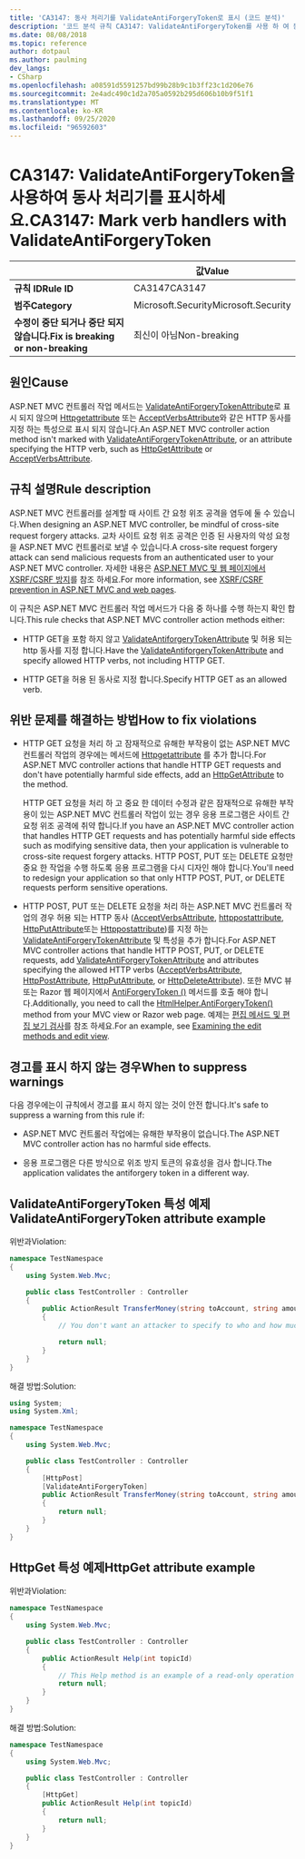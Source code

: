 ```yaml
---
title: 'CA3147: 동사 처리기를 ValidateAntiForgeryToken로 표시 (코드 분석)'
description: '코드 분석 규칙 CA3147: ValidateAntiForgeryToken를 사용 하 여 동사 처리기 표시에 대해 알아봅니다.'
ms.date: 08/08/2018
ms.topic: reference
author: dotpaul
ms.author: paulming
dev_langs:
- CSharp
ms.openlocfilehash: a08591d5591257bd99b28b9c1b3ff23c1d206e76
ms.sourcegitcommit: 2e4adc490c1d2a705a0592b295d606b10b9f51f1
ms.translationtype: MT
ms.contentlocale: ko-KR
ms.lasthandoff: 09/25/2020
ms.locfileid: "96592603"
---
```

# <a name="ca3147-mark-verb-handlers-with-validateantiforgerytoken"></a><span data-ttu-id="bcad3-103">CA3147: ValidateAntiForgeryToken을 사용하여 동사 처리기를 표시하세요.</span><span class="sxs-lookup"><span data-stu-id="bcad3-103">CA3147: Mark verb handlers with ValidateAntiForgeryToken</span></span>

| | <span data-ttu-id="bcad3-104">값</span><span class="sxs-lookup"><span data-stu-id="bcad3-104">Value</span></span> |
|-|-|
| <span data-ttu-id="bcad3-105">**규칙 ID**</span><span class="sxs-lookup"><span data-stu-id="bcad3-105">**Rule ID**</span></span> |<span data-ttu-id="bcad3-106">CA3147</span><span class="sxs-lookup"><span data-stu-id="bcad3-106">CA3147</span></span>|
| <span data-ttu-id="bcad3-107">**범주**</span><span class="sxs-lookup"><span data-stu-id="bcad3-107">**Category**</span></span> |<span data-ttu-id="bcad3-108">Microsoft.Security</span><span class="sxs-lookup"><span data-stu-id="bcad3-108">Microsoft.Security</span></span>|
| <span data-ttu-id="bcad3-109">**수정이 중단 되거나 중단 되지 않습니다.**</span><span class="sxs-lookup"><span data-stu-id="bcad3-109">**Fix is breaking or non-breaking**</span></span> |<span data-ttu-id="bcad3-110">최신이 아님</span><span class="sxs-lookup"><span data-stu-id="bcad3-110">Non-breaking</span></span>|

## <a name="cause"></a><span data-ttu-id="bcad3-111">원인</span><span class="sxs-lookup"><span data-stu-id="bcad3-111">Cause</span></span>

<span data-ttu-id="bcad3-112">ASP.NET MVC 컨트롤러 작업 메서드는 [ValidateAntiForgeryTokenAttribute](/previous-versions/aspnet/dd492108(v=vs.118))로 표시 되지 않으며 [Httpgetattribute](/previous-versions/aspnet/ee470993(v%3dvs.118)) 또는 [AcceptVerbsAttribute](/previous-versions/aspnet/dd470553%28v%3dvs.118%29)와 같은 HTTP 동사를 지정 하는 특성으로 표시 되지 않습니다.</span><span class="sxs-lookup"><span data-stu-id="bcad3-112">An ASP.NET MVC controller action method isn't marked with [ValidateAntiForgeryTokenAttribute](/previous-versions/aspnet/dd492108(v=vs.118)), or an attribute specifying the HTTP verb, such as [HttpGetAttribute](/previous-versions/aspnet/ee470993(v%3dvs.118)) or [AcceptVerbsAttribute](/previous-versions/aspnet/dd470553%28v%3dvs.118%29).</span></span>

## <a name="rule-description"></a><span data-ttu-id="bcad3-113">규칙 설명</span><span class="sxs-lookup"><span data-stu-id="bcad3-113">Rule description</span></span>

<span data-ttu-id="bcad3-114">ASP.NET MVC 컨트롤러를 설계할 때 사이트 간 요청 위조 공격을 염두에 둘 수 있습니다.</span><span class="sxs-lookup"><span data-stu-id="bcad3-114">When designing an ASP.NET MVC controller, be mindful of cross-site request forgery attacks.</span></span> <span data-ttu-id="bcad3-115">교차 사이트 요청 위조 공격은 인증 된 사용자의 악성 요청을 ASP.NET MVC 컨트롤러로 보낼 수 있습니다.</span><span class="sxs-lookup"><span data-stu-id="bcad3-115">A cross-site request forgery attack can send malicious requests from an authenticated user to your ASP.NET MVC controller.</span></span> <span data-ttu-id="bcad3-116">자세한 내용은 [ASP.NET MVC 및 웹 페이지에서 XSRF/CSRF 방지](/aspnet/mvc/overview/security/xsrfcsrf-prevention-in-aspnet-mvc-and-web-pages)를 참조 하세요.</span><span class="sxs-lookup"><span data-stu-id="bcad3-116">For more information, see [XSRF/CSRF prevention in ASP.NET MVC and web pages](/aspnet/mvc/overview/security/xsrfcsrf-prevention-in-aspnet-mvc-and-web-pages).</span></span>

<span data-ttu-id="bcad3-117">이 규칙은 ASP.NET MVC 컨트롤러 작업 메서드가 다음 중 하나를 수행 하는지 확인 합니다.</span><span class="sxs-lookup"><span data-stu-id="bcad3-117">This rule checks that ASP.NET MVC controller action methods either:</span></span>

- <span data-ttu-id="bcad3-118">HTTP GET을 포함 하지 않고 [ValidateAntiforgeryTokenAttribute](/previous-versions/aspnet/dd492108%28v%3dvs.118%29) 및 허용 되는 http 동사를 지정 합니다.</span><span class="sxs-lookup"><span data-stu-id="bcad3-118">Have the [ValidateAntiforgeryTokenAttribute](/previous-versions/aspnet/dd492108%28v%3dvs.118%29) and specify allowed HTTP verbs, not including HTTP GET.</span></span>

- <span data-ttu-id="bcad3-119">HTTP GET을 허용 된 동사로 지정 합니다.</span><span class="sxs-lookup"><span data-stu-id="bcad3-119">Specify HTTP GET as an allowed verb.</span></span>

## <a name="how-to-fix-violations"></a><span data-ttu-id="bcad3-120">위반 문제를 해결하는 방법</span><span class="sxs-lookup"><span data-stu-id="bcad3-120">How to fix violations</span></span>

- <span data-ttu-id="bcad3-121">HTTP GET 요청을 처리 하 고 잠재적으로 유해한 부작용이 없는 ASP.NET MVC 컨트롤러 작업의 경우에는 메서드에 [Httpgetattribute](/previous-versions/aspnet/ee470993%28v%3dvs.118%29) 를 추가 합니다.</span><span class="sxs-lookup"><span data-stu-id="bcad3-121">For ASP.NET MVC controller actions that handle HTTP GET requests and don't have potentially harmful side effects, add an [HttpGetAttribute](/previous-versions/aspnet/ee470993%28v%3dvs.118%29) to the method.</span></span>

  <span data-ttu-id="bcad3-122">HTTP GET 요청을 처리 하 고 중요 한 데이터 수정과 같은 잠재적으로 유해한 부작용이 있는 ASP.NET MVC 컨트롤러 작업이 있는 경우 응용 프로그램은 사이트 간 요청 위조 공격에 취약 합니다.</span><span class="sxs-lookup"><span data-stu-id="bcad3-122">If you have an ASP.NET MVC controller action that handles HTTP GET requests and has potentially harmful side effects such as modifying sensitive data, then your application is vulnerable to cross-site request forgery attacks.</span></span>  <span data-ttu-id="bcad3-123">HTTP POST, PUT 또는 DELETE 요청만 중요 한 작업을 수행 하도록 응용 프로그램을 다시 디자인 해야 합니다.</span><span class="sxs-lookup"><span data-stu-id="bcad3-123">You'll need to redesign your application so that only HTTP POST, PUT, or DELETE requests perform sensitive operations.</span></span>

- <span data-ttu-id="bcad3-124">HTTP POST, PUT 또는 DELETE 요청을 처리 하는 ASP.NET MVC 컨트롤러 작업의 경우 허용 되는 HTTP 동사 ([AcceptVerbsAttribute](/previous-versions/aspnet/dd470553%28v%3dvs.118%29), [httppostattribute](/previous-versions/aspnet/ee264023%28v%3dvs.118%29), [HttpPutAttribute](/previous-versions/aspnet/ee470909%28v%3dvs.118%29)또는 [Httppostattribute](/previous-versions/aspnet/ee470917%28v%3dvs.118%29))를 지정 하는 [ValidateAntiForgeryTokenAttribute](/previous-versions/aspnet/dd492108(v=vs.118)) 및 특성을 추가 합니다.</span><span class="sxs-lookup"><span data-stu-id="bcad3-124">For ASP.NET MVC controller actions that handle HTTP POST, PUT, or DELETE requests, add [ValidateAntiForgeryTokenAttribute](/previous-versions/aspnet/dd492108(v=vs.118)) and attributes specifying the allowed HTTP verbs ([AcceptVerbsAttribute](/previous-versions/aspnet/dd470553%28v%3dvs.118%29), [HttpPostAttribute](/previous-versions/aspnet/ee264023%28v%3dvs.118%29), [HttpPutAttribute](/previous-versions/aspnet/ee470909%28v%3dvs.118%29), or [HttpDeleteAttribute](/previous-versions/aspnet/ee470917%28v%3dvs.118%29)).</span></span> <span data-ttu-id="bcad3-125">또한 MVC 뷰 또는 Razor 웹 페이지에서 [AntiForgeryToken ()](/previous-versions/aspnet/dd504812%28v%3dvs.118%29) 메서드를 호출 해야 합니다.</span><span class="sxs-lookup"><span data-stu-id="bcad3-125">Additionally, you need to call the [HtmlHelper.AntiForgeryToken()](/previous-versions/aspnet/dd504812%28v%3dvs.118%29) method from your MVC view or Razor web page.</span></span> <span data-ttu-id="bcad3-126">예제는 [편집 메서드 및 편집 보기 검사](/aspnet/mvc/overview/getting-started/introduction/examining-the-edit-methods-and-edit-view)를 참조 하세요.</span><span class="sxs-lookup"><span data-stu-id="bcad3-126">For an example, see [Examining the edit methods and edit view](/aspnet/mvc/overview/getting-started/introduction/examining-the-edit-methods-and-edit-view).</span></span>

## <a name="when-to-suppress-warnings"></a><span data-ttu-id="bcad3-127">경고를 표시 하지 않는 경우</span><span class="sxs-lookup"><span data-stu-id="bcad3-127">When to suppress warnings</span></span>

<span data-ttu-id="bcad3-128">다음 경우에는이 규칙에서 경고를 표시 하지 않는 것이 안전 합니다.</span><span class="sxs-lookup"><span data-stu-id="bcad3-128">It's safe to suppress a warning from this rule if:</span></span>

- <span data-ttu-id="bcad3-129">ASP.NET MVC 컨트롤러 작업에는 유해한 부작용이 없습니다.</span><span class="sxs-lookup"><span data-stu-id="bcad3-129">The ASP.NET MVC controller action has no harmful side effects.</span></span>

- <span data-ttu-id="bcad3-130">응용 프로그램은 다른 방식으로 위조 방지 토큰의 유효성을 검사 합니다.</span><span class="sxs-lookup"><span data-stu-id="bcad3-130">The application validates the antiforgery token in a different way.</span></span>

## <a name="validateantiforgerytoken-attribute-example"></a><span data-ttu-id="bcad3-131">ValidateAntiForgeryToken 특성 예제</span><span class="sxs-lookup"><span data-stu-id="bcad3-131">ValidateAntiForgeryToken attribute example</span></span>

<span data-ttu-id="bcad3-132">위반과</span><span class="sxs-lookup"><span data-stu-id="bcad3-132">Violation:</span></span>

```csharp
namespace TestNamespace
{
    using System.Web.Mvc;

    public class TestController : Controller
    {
        public ActionResult TransferMoney(string toAccount, string amount)
        {
            // You don't want an attacker to specify to who and how much money to transfer.

            return null;
        }
    }
}
```

<span data-ttu-id="bcad3-133">해결 방법:</span><span class="sxs-lookup"><span data-stu-id="bcad3-133">Solution:</span></span>

```csharp
using System;
using System.Xml;

namespace TestNamespace
{
    using System.Web.Mvc;

    public class TestController : Controller
    {
        [HttpPost]
        [ValidateAntiForgeryToken]
        public ActionResult TransferMoney(string toAccount, string amount)
        {
            return null;
        }
    }
}
```

## <a name="httpget-attribute-example"></a><span data-ttu-id="bcad3-134">HttpGet 특성 예제</span><span class="sxs-lookup"><span data-stu-id="bcad3-134">HttpGet attribute example</span></span>

<span data-ttu-id="bcad3-135">위반과</span><span class="sxs-lookup"><span data-stu-id="bcad3-135">Violation:</span></span>

```csharp
namespace TestNamespace
{
    using System.Web.Mvc;

    public class TestController : Controller
    {
        public ActionResult Help(int topicId)
        {
            // This Help method is an example of a read-only operation with no harmful side effects.
            return null;
        }
    }
}
```

<span data-ttu-id="bcad3-136">해결 방법:</span><span class="sxs-lookup"><span data-stu-id="bcad3-136">Solution:</span></span>

```csharp
namespace TestNamespace
{
    using System.Web.Mvc;

    public class TestController : Controller
    {
        [HttpGet]
        public ActionResult Help(int topicId)
        {
            return null;
        }
    }
}
```
